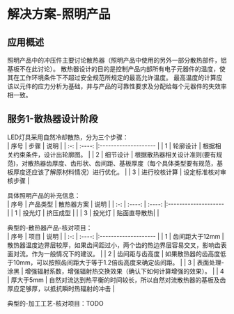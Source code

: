 # 解决方案-照明产品 

## 应用概述 
照明产品中的冲压件主要讨论散热器（照明产品中使用的另外一部分散热部件，铝基板不在此讨论）。 
散热器设计的目的是控制产品内部所有电子元器件的温度，使其在工作环境条件下不超过安全规范所规定的最高允许温度。 
最高温度的计算应该以元件的应力分析为基础，并与产品的可靠性要求及分配给每个元器件的失效率相一致。 

## 服务1-散热器设计阶段 
LED灯具采用自然冷却散热，分为三个步骤：  
| 序号 | 步骤  | 说明 |
| :-: | :----: |:-------------------- |
| 1 | 轮廓设计 | 根据相关约束条件，设计出轮廓图。 |
| 2 | 细节设计 | 根据散热器相关设计准则(要有规范)，对散热器齿厚度、齿形状、齿间距、基板厚度（每个具体类型要有规范，基板厚度还应该了解原材料情况）进行优化。 |
| 3 | 进行校核计算 | 设定标准核对审核步骤 |  

具体照明产品的补充信息：  
| 序号 | 产品类型 | 散热器方案  | 说明 |
| :-: | :----: | :----: |:-------------------- |
| 1 | 投光灯 | 挤压成型 |  |
| 3 | 投光灯 | 贴面直导散热|  | 
 
 典型的-散热器产品-核对项目：  
| 序号 | 项目  | 说明 |
| :-: | :----: |:-------------------- |
| 1 | 齿间距大于12mm | 散热器温度边界层较厚，如果齿间距过小，两个齿的热边界层容易交叉，影响齿表面对流。作为一般情况下的建议。 |
| 2 | 齿间距与齿高度 | 如果散热器的齿高度低于10mm，可以按照齿间距大于等于1.2倍齿高度来确定齿间距。 |
| 3 | 表面处理-涂黑 | 增强辐射系数，增强辐射热交换效果（确认下如何计算增强的效果）。 | 
| 4 | 厚大于5mm | 自然对流达到热平衡的时间较长，所以自然对流散热器的基板及齿厚应足够厚，以抵抗瞬时热辐射的冲击 | 

典型的-加工工艺-核对项目：TODO 

